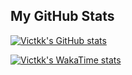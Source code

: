 ## My GitHub Stats

<p align="center">
  
  [![Victkk's GitHub stats](https://github-readme-stats.vercel.app/api?username=victkk&theme=github-light&rank_icon=github)](https://github.com/anuraghazra/github-readme-stats)
  
  [![Victkk's WakaTime stats](https://github-readme-stats.vercel.app/api/wakatime?username=victkk&theme=github-light)](https://github.com/anuraghazra/github-readme-stats)
</p>

